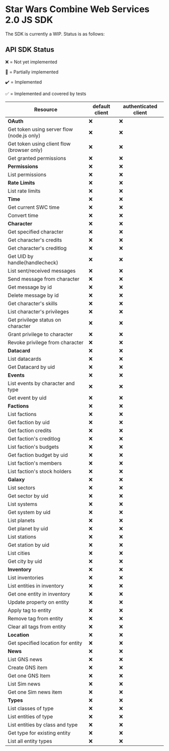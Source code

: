 
  

# Star Wars Combine Web Services 2.0 JS SDK

  

The SDK is currently a WIP. Status is as follows:

## API SDK Status

  

:x: = Not yet implemented

:construction: = Partially implemented

:heavy_check_mark: = Implemented

:white_check_mark: = Implemented and covered by tests

|Resource|default client|authenticated client|
|--|--|--|
**OAuth**|:x:|:x:
|Get token using server flow (node.js only)|:x:|:x:
|Get token using client flow (browser only)|:x:|:x:
| Get granted permissions|:x:|:x:
|**Permissions**|:x:|:x:
| List permissions|:x:|:x:|
|**Rate Limits**|:x:|:x:
| List rate limits|:x:|:x:
|**Time**|:x:|:x:
| Get current SWC time|:x:|:x:
| Convert time|:x:|:x:
|**Character**|:x:|:x:
|Get specified character|:x:|:x:
|Get character's credits|:x:|:x:
|Get character's creditlog|:x:|:x:
|Get UID by handle(handlecheck)|:x:|:x:
|List sent/received messages|:x:|:x:
|Send message from character|:x:|:x:
|Get message by id|:x:|:x:
|Delete message by id|:x:|:x:
|Get character's skills|:x:|:x:
|List character's privileges|:x:|:x:
|Get privilege status on character|:x:|:x:
|Grant privilege to character|:x:|:x:
|Revoke privilege from character|:x:|:x:
|**Datacard**|:x:|:x:
|List datacards|:x:|:x:
|Get Datacard by uid|:x:|:x:
|**Events**|:x:|:x:
|List events by character and type|:x:|:x:
|Get event by uid|:x:|:x:
|**Factions**|:x:|:x:
|List factions|:x:|:x:
|Get faction by uid|:x:|:x:
|Get faction credits|:x:|:x:
|Get faction's creditlog|:x:|:x:
|List faction's budgets|:x:|:x:
|Get faction budget by uid|:x:|:x:
|List faction's members|:x:|:x:
|List faction's stock holders|:x:|:x:
|**Galaxy**|:x:|:x:
|List sectors|:x:|:x:
|Get sector by uid|:x:|:x:
|List systems|:x:|:x:
|Get system by uid|:x:|:x:
|List planets|:x:|:x:
|Get planet by uid|:x:|:x:
|List stations|:x:|:x:
|Get station by uid|:x:|:x:
|List cities|:x:|:x:
|Get city by uid|:x:|:x:
|**Inventory**|:x:|:x:
|List inventories|:x:|:x:
|List entities in inventory|:x:|:x:
|Get one entity in inventory|:x:|:x:
|Update property on entity|:x:|:x:
|Apply tag to entity|:x:|:x:
|Remove tag from entity|:x:|:x:
|Clear all tags from entity|:x:|:x:
|**Location**|:x:|:x:
|Get specified location for entity|:x:|:x:
|**News**|:x:|:x:
|List GNS news|:x:|:x:
|Create GNS item|:x:|:x:
|Get one GNS Item|:x:|:x:
|List Sim news|:x:|:x:
|Get one Sim news item|:x:|:x:
|**Types**|:x:|:x:
|List classes of type|:x:|:x:
|List entities of type|:x:|:x:
|List entities by class and type|:x:|:x:
|Get type for existing entity|:x:|:x:
|List all entity types|:x:|:x: